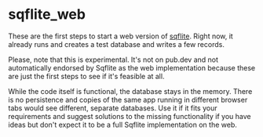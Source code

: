 # sqflite_web

These are the first steps to start a web version of [sqflite](https://pub.dev/packages/sqflite). Right now, it already runs and creates a test database and writes a few records.

Please, note that this is experimental. It's not on pub.dev and not automatically endorsed by Sqflite as the web implementation because these are just the first steps to see if it's feasible at all.

While the code itself is functional, the database stays in the memory. There is no persistence and copies of the same app running in different browser tabs would see different, separate databases.
Use it if it fits your requirements and suggest solutions to the missing functionality if you have ideas but don't expect it to be a full Sqflite implementation on the web. 